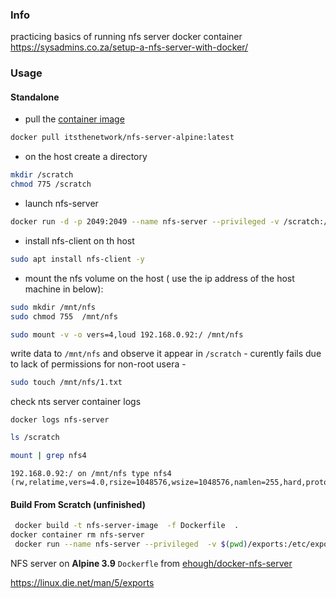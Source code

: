 ### Info
 practicing basics of running nfs server docker container
https://sysadmins.co.za/setup-a-nfs-server-with-docker/

### Usage

#### Standalone

* pull  the [container image](https://hub.docker.com/r/itsthenetwork/nfs-server-alpine/)
```sh
docker pull itsthenetwork/nfs-server-alpine:latest
```
* on the host create a directory
```sh
mkdir /scratch
chmod 775 /scratch
```
* launch nfs-server
```sh
docker run -d -p 2049:2049 --name nfs-server --privileged -v /scratch:/nfsshare -e SHARED_DIRECTORY=/nfsshare itsthenetwork/nfs-server-alpine:latest
```

* install nfs-client on th host
```sh
sudo apt install nfs-client -y
```

* mount the nfs volume on the host ( use the ip address of the host machine in below):
```sh
sudo mkdir /mnt/nfs
sudo chmod 755  /mnt/nfs

sudo mount -v -o vers=4,loud 192.168.0.92:/ /mnt/nfs
```
write data to `/mnt/nfs` and observe it appear in `/scratch` - curently fails due to lack of permissions for non-root usera -

```sh
sudo touch /mnt/nfs/1.txt
```
check nts server container logs

```text
docker logs nfs-server
```
```sh
ls /scratch
```

```sh
mount | grep nfs4
```
```text
192.168.0.92:/ on /mnt/nfs type nfs4 (rw,relatime,vers=4.0,rsize=1048576,wsize=1048576,namlen=255,hard,proto=tcp,timeo=600,retrans=2,sec=sys,clientaddr=192.168.0.92,local_lock=none,addr=192.168.0.92)

```
#### Build From Scratch (unfinished)


```sh
 docker build -t nfs-server-image  -f Dockerfile  .
docker container rm nfs-server
 docker run --name nfs-server --privileged  -v $(pwd)/exports:/etc/exports:ro nfs-server-image
```
NFS server on __Alpine 3.9__ `Dockerfle` from [ehough/docker-nfs-server](https://github.com/ehough/docker-nfs-server)


https://linux.die.net/man/5/exports
